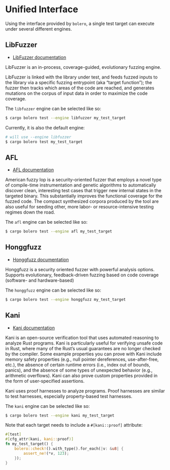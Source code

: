 # Unified Interface

Using the interface provided by `bolero`, a single test target can execute under several different engines.

## LibFuzzer

* [LibFuzzer documentation](https://llvm.org/docs/LibFuzzer.html)

LibFuzzer is an in-process, coverage-guided, evolutionary fuzzing engine.

LibFuzzer is linked with the library under test, and feeds fuzzed inputs to the library via a specific fuzzing entrypoint (aka “target function”); the fuzzer then tracks which areas of the code are reached, and generates mutations on the corpus of input data in order to maximize the code coverage.

The `libfuzzer` engine can be selected like so:

```bash
$ cargo bolero test --engine libfuzzer my_test_target
```

Currently, it is also the default engine:

```bash
# will use --engine libfuzzer
$ cargo bolero test my_test_target
```

## AFL

* [AFL documentation](http://lcamtuf.coredump.cx/afl/)

American fuzzy lop is a security-oriented fuzzer that employs a novel type of compile-time instrumentation and genetic algorithms to automatically discover clean, interesting test cases that trigger new internal states in the targeted binary. This substantially improves the functional coverage for the fuzzed code. The compact synthesized corpora produced by the tool are also useful for seeding other, more labor- or resource-intensive testing regimes down the road.

The `afl` engine can be selected like so:

```bash
$ cargo bolero test --engine afl my_test_target
```

## Honggfuzz

* [Honggfuzz documentation](https://google.github.io/honggfuzz/)

Honggfuzz is a security oriented fuzzer with powerful analysis options. Supports evolutionary, feedback-driven fuzzing based on code coverage (software- and hardware-based)

The `honggfuzz` engine can be selected like so:

```bash
$ cargo bolero test --engine honggfuzz my_test_target
```

## Kani

* [Kani documentation](https://model-checking.github.io/kani/)

Kani is an open-source verification tool that uses automated reasoning to analyze Rust programs. Kani is particularly useful for verifying unsafe code in Rust, where many of the Rust’s usual guarantees are no longer checked by the compiler. Some example properties you can prove with Kani include memory safety properties (e.g., null pointer dereferences, use-after-free, etc.), the absence of certain runtime errors (i.e., index out of bounds, panics), and the absence of some types of unexpected behavior (e.g., arithmetic overflows). Kani can also prove custom properties provided in the form of user-specified assertions.

Kani uses proof harnesses to analyze programs. Proof harnesses are similar to test harnesses, especially property-based test harnesses.

The `kani` engine can be selected like so:

```bash
$ cargo bolero test --engine kani my_test_target
```

Note that each target needs to include a `#[kani::proof]` attribute:

```rust
#[test]
#[cfg_attr(kani, kani::proof)]
fn my_test_target() {
    bolero::check!().with_type().for_each(|v: &u8| {
        assert_ne!(*v, 123);
    });
}
```
